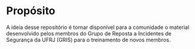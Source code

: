 # Propósito
A ideia desse repositório é tornar disponível para a comunidade o material desenvolvido pelos membros do Grupo de Reposta a Incidentes de Segurança da UFRJ (GRIS) para o treinamento de novos membros.

